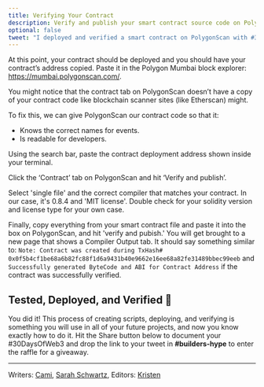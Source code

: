 ```yaml
---
title: Verifying Your Contract
description: Verify and publish your smart contract source code on PolygonScan.
optional: false
tweet: "I deployed and verified a smart contract on PolygonScan with #30DaysofWeb3 @womenbuildweb3 💪"
---
```


At this point, your contract should be deployed and you should have your contract’s address copied. Paste it in the Polygon Mumbai block explorer: https://mumbai.polygonscan.com/.

You might notice that the contract tab on PolygonScan doesn’t have a copy of your contract code like blockchain scanner sites (like Etherscan) might.

To fix this, we can give PolygonScan our contract code so that it:

- Knows the correct names for events.
- Is readable for developers.

Using the search bar, paste the contract deployment address shown inside your terminal.

Click the ‘Contract’ tab on PolygonScan and hit ‘Verify and publish’.

Select 'single file' and the correct compiler that matches your contract. In our case, it's 0.8.4 and 'MIT license'. Double check for your solidity version and license type for your own case.

Finally, copy everything from your smart contract file and paste it into the box on PolygonScan, and hit 'verify and pubish.' You will get brought to a new page that shows a Compiler Output tab. It should say something similar to: `Note: Contract was created during TxHash# 0x0f5b4cf1be68a6b82fc88f1d6a9431b40e9662e16ee68a82fe31489bbec99eeb` and `Successfully generated ByteCode and ABI for Contract Address` if the contract was successfully verified.

## Tested, Deployed, and Verified 🎉

You did it! This process of creating scripts, deploying, and verifying is something you will use in all of your future projects, and now you know exactly how to do it. Hit the Share button below to document your #30DaysOfWeb3 and drop the link to your tweet in **#builders-hype** to enter the raffle for a giveaway.

---

Writers: [Cami](https://twitter.com/camiinthisthang), [Sarah Schwartz](https://twitter.com/schwartzswartz),
Editors: [Kristen](https://twitter.com/cuddleofdeath)
